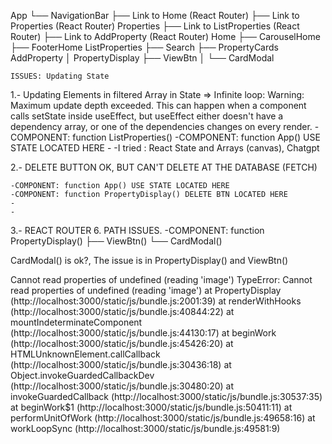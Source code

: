 App
└── NavigationBar
    ├── Link to Home  (React Router)
    ├── Link to Properties (React Router)
    Properties
    ├── Link to ListProperties (React Router)
    ├── Link to AddProperty (React Router)
    Home
    ├── CarouselHome
    ├── FooterHome
    ListProperties
    ├── Search
    ├── PropertyCards
    AddProperty
    │
    PropertyDisplay
    ├── ViewBtn
    │   └── CardModal



    ISSUES: Updating State

1.- Updating Elements in filtered Array in State => 
                        Infinite loop:
                                Warning: Maximum update depth exceeded. This can happen when a component calls setState inside useEffect, but useEffect either doesn't have a dependency array, or one of the dependencies changes on every render.
	-COMPONENT: function ListProperties()
	-COMPONENT: function App() USE STATE LOCATED HERE
	-
	-I tried : React State and Arrays (canvas), Chatgpt



2.- DELETE BUTTON OK, BUT CAN'T DELETE AT THE DATABASE (FETCH)

	-COMPONENT: function App() USE STATE LOCATED HERE
	-COMPONENT: function PropertyDisplay() DELETE BTN LOCATED HERE
	-
	-

3.- REACT ROUTER 6. PATH ISSUES. 
	-COMPONENT: function    PropertyDisplay()
    				├── ViewBtn()
    				     └── CardModal()

CardModal() is ok?, The issue is in PropertyDisplay() and ViewBtn()

Cannot read properties of undefined (reading 'image')
TypeError: Cannot read properties of undefined (reading 'image')
    at PropertyDisplay (http://localhost:3000/static/js/bundle.js:2001:39)
    at renderWithHooks (http://localhost:3000/static/js/bundle.js:40844:22)
    at mountIndeterminateComponent (http://localhost:3000/static/js/bundle.js:44130:17)
    at beginWork (http://localhost:3000/static/js/bundle.js:45426:20)
    at HTMLUnknownElement.callCallback (http://localhost:3000/static/js/bundle.js:30436:18)
    at Object.invokeGuardedCallbackDev (http://localhost:3000/static/js/bundle.js:30480:20)
    at invokeGuardedCallback (http://localhost:3000/static/js/bundle.js:30537:35)
    at beginWork$1 (http://localhost:3000/static/js/bundle.js:50411:11)
    at performUnitOfWork (http://localhost:3000/static/js/bundle.js:49658:16)
    at workLoopSync (http://localhost:3000/static/js/bundle.js:49581:9)
